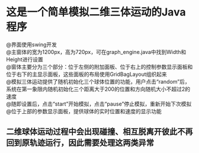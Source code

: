 # 这是一个简单模拟二维三体运动的Java程序  
@界面使用swing开发  
@主窗体的宽为1200px，高为720px，可在graph_engine.java中找到Width和Height进行设置  
@窗体主要分为三个部分：位于左侧的附加面板、位于右上的控制参数显示面板和位于右下的主显示面板，这些面板的布局使用GridBagLayout组织起来  
@模拟三体运动提供了随机初始化三个球体位置的功能，用户点击“random”后，系统在第一象限内随机初始化三个距离大于200的位置和方向随机大小不超过2的速度  
@随即设置后，点击“start”开始模拟，点击“pause”停止模拟，重新开始下次模拟  
@位于上部的参数显示面板，提供球体的实时位置和速度的显示功能  
## 二维球体运动过程中会出现碰撞、相互脱离开彼此不再回到原轨迹运行，因此需要处理这两类异常  

